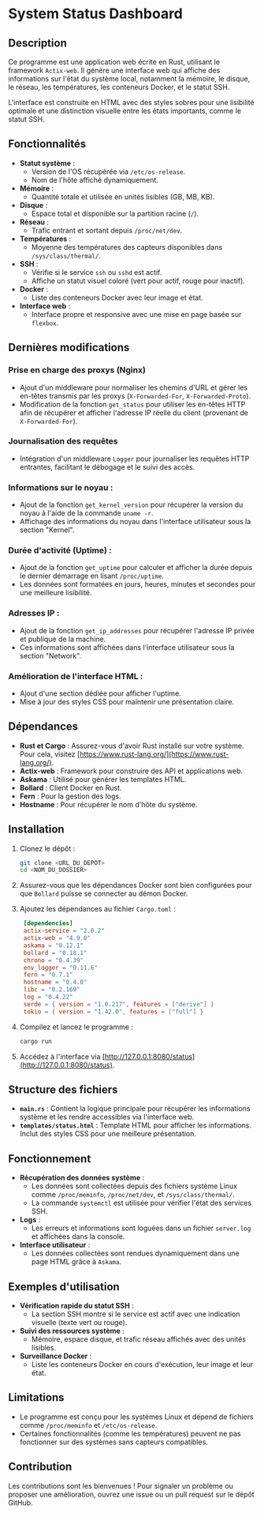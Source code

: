 # System Status Dashboard

## Description

Ce programme est une application web écrite en Rust, utilisant le framework `Actix-web`. Il génère une interface web qui affiche des informations sur l'état du système local, notamment la mémoire, le disque, le réseau, les températures, les conteneurs Docker, et le statut SSH.

L'interface est construite en HTML avec des styles sobres pour une lisibilité optimale et une distinction visuelle entre les états importants, comme le statut SSH.

## Fonctionnalités

- **Statut système** :
  - Version de l'OS récupérée via `/etc/os-release`.
  - Nom de l'hôte affiché dynamiquement.
- **Mémoire** :
  - Quantité totale et utilisée en unités lisibles (GB, MB, KB).
- **Disque** :
  - Espace total et disponible sur la partition racine (`/`).
- **Réseau** :
  - Trafic entrant et sortant depuis `/proc/net/dev`.
- **Températures** :
  - Moyenne des températures des capteurs disponibles dans `/sys/class/thermal/`.
- **SSH** :
  - Vérifie si le service `ssh` ou `sshd` est actif.
  - Affiche un statut visuel coloré (vert pour actif, rouge pour inactif).
- **Docker** :
  - Liste des conteneurs Docker avec leur image et état.
- **Interface web** :
  - Interface propre et responsive avec une mise en page basée sur `flexbox`.


## Dernières modifications

### Prise en charge des proxys (Nginx)

- Ajout d'un middleware pour normaliser les chemins d'URL et gérer les en-têtes transmis par les proxys (`X-Forwarded-For`, `X-Forwarded-Proto`).
- Modification de la fonction `get_status` pour utiliser les en-têtes HTTP afin de récupérer et afficher l'adresse IP réelle du client (provenant de `X-Forwarded-For`).

### Journalisation des requêtes

- Intégration d'un middleware `Logger` pour journaliser les requêtes HTTP entrantes, facilitant le débogage et le suivi des accès.


### Informations sur le noyau :

- Ajout de la fonction `get_kernel_version` pour récupérer la version du noyau à l'aide de la commande `uname -r`.
- Affichage des informations du noyau dans l'interface utilisateur sous la section "Kernel".

### Durée d'activité (Uptime) :

- Ajout de la fonction `get_uptime` pour calculer et afficher la durée depuis le dernier démarrage en lisant `/proc/uptime`.
- Les données sont formatées en jours, heures, minutes et secondes pour une meilleure lisibilité.

### Adresses IP :

- Ajout de la fonction `get_ip_addresses` pour récupérer l'adresse IP privée et publique de la machine.
- Ces informations sont affichées dans l'interface utilisateur sous la section "Network".

### Amélioration de l'interface HTML :

- Ajout d'une section dédiée pour afficher l'uptime.
- Mise à jour des styles CSS pour maintenir une présentation claire.

## Dépendances

- **Rust et Cargo** : Assurez-vous d'avoir Rust installé sur votre système. Pour cela, visitez [https://www.rust-lang.org/](https://www.rust-lang.org/).
- **Actix-web** : Framework pour construire des API et applications web.
- **Askama** : Utilisé pour générer les templates HTML.
- **Bollard** : Client Docker en Rust.
- **Fern** : Pour la gestion des logs.
- **Hostname** : Pour récupérer le nom d'hôte du système.

## Installation

1. Clonez le dépôt :

   ```bash
   git clone <URL_DU_DEPOT>
   cd <NOM_DU_DOSSIER>
   ```

2. Assurez-vous que les dépendances Docker sont bien configurées pour que `Bollard` puisse se connecter au démon Docker.

3. Ajoutez les dépendances au fichier `Cargo.toml` :

   ```toml
    [dependencies]
    actix-service = "2.0.2"
    actix-web = "4.9.0"
    askama = "0.12.1"
    bollard = "0.18.1"
    chrono = "0.4.39"
    env_logger = "0.11.6"
    fern = "0.7.1"
    hostname = "0.4.0"
    libc = "0.2.169"
    log = "0.4.22"
    serde = { version = "1.0.217", features = ["derive"] }
    tokio = { version = "1.42.0", features = ["full"] }

   ```

4. Compilez et lancez le programme :

   ```bash
   cargo run
   ```

5. Accédez à l'interface via [http://127.0.0.1:8080/status](http://127.0.0.1:8080/status).

## Structure des fichiers

- **`main.rs`** : Contient la logique principale pour récupérer les informations système et les rendre accessibles via l'interface web.
- **`templates/status.html`** : Template HTML pour afficher les informations. Inclut des styles CSS pour une meilleure présentation.

## Fonctionnement

- **Récupération des données système** :
  - Les données sont collectées depuis des fichiers système Linux comme `/proc/meminfo`, `/proc/net/dev`, et `/sys/class/thermal/`.
  - La commande `systemctl` est utilisée pour vérifier l'état des services SSH.
- **Logs** :
  - Les erreurs et informations sont loguées dans un fichier `server.log` et affichées dans la console.
- **Interface utilisateur** :
  - Les données collectées sont rendues dynamiquement dans une page HTML grâce à `Askama`.

## Exemples d'utilisation

- **Vérification rapide du statut SSH** :
  - La section SSH montre si le service est actif avec une indication visuelle (texte vert ou rouge).
- **Suivi des ressources système** :
  - Mémoire, espace disque, et trafic réseau affichés avec des unités lisibles.
- **Surveillance Docker** :
  - Liste les conteneurs Docker en cours d'exécution, leur image et leur état.

## Limitations

- Le programme est conçu pour les systèmes Linux et dépend de fichiers comme `/proc/meminfo` et `/etc/os-release`.
- Certaines fonctionnalités (comme les températures) peuvent ne pas fonctionner sur des systèmes sans capteurs compatibles.

## Contribution

Les contributions sont les bienvenues ! Pour signaler un problème ou proposer une amélioration, ouvrez une issue ou un pull request sur le dépôt GitHub.
